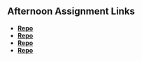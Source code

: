 ## Afternoon Assignment Links

* **[Repo](https://github.com/AndrewAllison2/<ASSIGNMENT_REPO>)**
* **[Repo](https://github.com/AndrewAllison2/vendor)**
* **[Repo](https://github.com/AndrewAllison2/<ASSIGNMENT_REPO>)**
* **[Repo](https://github.com/AndrewAllison2/<ASSIGNMENT_REPO>)**
